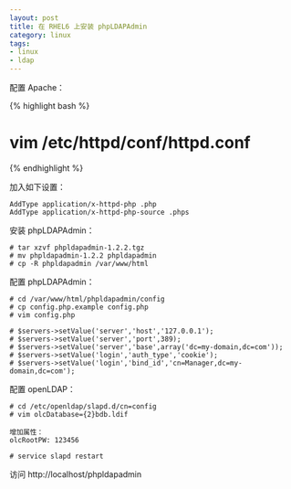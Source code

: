 ```yaml
---
layout: post
title: 在 RHEL6 上安装 phpLDAPAdmin
category: linux
tags:
- linux
- ldap
---
```


配置 Apache：

{% highlight bash %}
# vim /etc/httpd/conf/httpd.conf
{% endhighlight %}

加入如下设置：

    AddType application/x-httpd-php .php
    AddType application/x-httpd-php-source .phps


安装 phpLDAPAdmin：

	# tar xzvf phpldapadmin-1.2.2.tgz
	# mv phpldapadmin-1.2.2 phpldapadmin
	# cp -R phpldapadmin /var/www/html

配置 phpLDAPAdmin：

	# cd /var/www/html/phpldapadmin/config
	# cp config.php.example config.php
	# vim config.php

	# $servers->setValue('server','host','127.0.0.1');
	# $servers->setValue('server','port',389);
	# $servers->setValue('server','base',array('dc=my-domain,dc=com'));
	# $servers->setValue('login','auth_type','cookie');
	# $servers->setValue('login','bind_id','cn=Manager,dc=my-domain,dc=com');

配置 openLDAP：

	# cd /etc/openldap/slapd.d/cn=config
	# vim olcDatabase={2}bdb.ldif

	增加属性：
	olcRootPW: 123456

	# service slapd restart

访问 http://localhost/phpldapadmin
